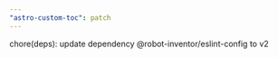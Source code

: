 ```yaml
---
"astro-custom-toc": patch
---
```


chore(deps): update dependency @robot-inventor/eslint-config to v2
